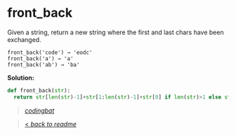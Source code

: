 # front_back

Given a string, return a new string where the first and last chars have been exchanged.

```
front_back('code') → 'eodc'
front_back('a') → 'a'
front_back('ab') → 'ba'
```

**Solution:**

```python
def front_back(str):
  return str[len(str)-1]+str[1:len(str)-1]+str[0] if len(str)>1 else str;
```

> _[codingbat](https://codingbat.com/prob/p153599)_

> [< _back to readme_](FINDREPLACEREADME)